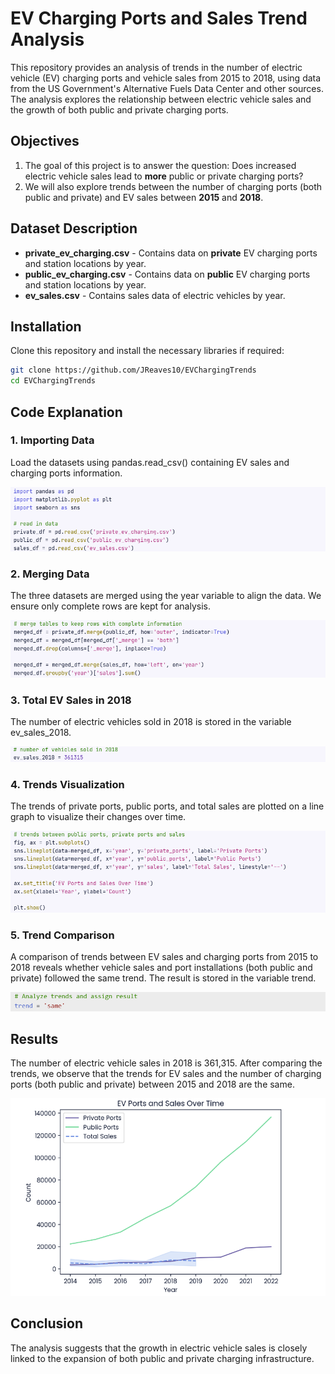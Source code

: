 # EV Charging Ports and Sales Trend Analysis

This repository provides an analysis of trends in the number of electric vehicle (EV) charging ports and vehicle sales from 2015 to 2018, using data from the US Government's Alternative Fuels Data Center and other sources. The analysis explores the relationship between electric vehicle sales and the growth of both public and private charging ports.

## Objectives
1. The goal of this project is to answer the question: Does increased electric vehicle sales lead to **more** public or private charging ports?
2. We will also explore trends between the number of charging ports (both public and private) and EV sales between **2015** and **2018**.

## Dataset Description
- **private_ev_charging.csv** - Contains data on **private** EV charging ports and station locations by year.
- **public_ev_charging.csv** - Contains data on **public** EV charging ports and station locations by year.
- **ev_sales.csv** - Contains sales data of electric vehicles by year.

## Installation
Clone this repository and install the necessary libraries if required:
```bash
git clone https://github.com/JReaves10/EVChargingTrends
cd EVChargingTrends
```

## Code Explanation
### 1. Importing Data
Load the datasets using pandas.read_csv() containing EV sales and charging ports information.

![](first.png)

### 2. Merging Data
The three datasets are merged using the year variable to align the data. We ensure only complete rows are kept for analysis.

![](second.png)

### 3. Total EV Sales in 2018
The number of electric vehicles sold in 2018 is stored in the variable ev_sales_2018.

![](third.png)

### 4. Trends Visualization
The trends of private ports, public ports, and total sales are plotted on a line graph to visualize their changes over time.

![](fourth.png)

### 5. Trend Comparison
A comparison of trends between EV sales and charging ports from 2015 to 2018 reveals whether vehicle sales and port installations (both public and private) followed the same trend. The result is stored in the variable trend.

![](trend.png)

## Results
The number of electric vehicle sales in 2018 is 361,315. After comparing the trends, we observe that the trends for EV sales and the number of charging ports (both public and private) between 2015 and 2018 are the same.

![](fifth.png)

## Conclusion
The analysis suggests that the growth in electric vehicle sales is closely linked to the expansion of both public and private charging infrastructure.
